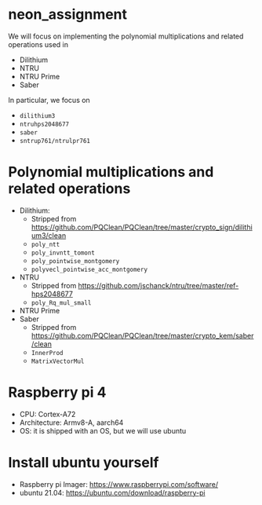 # neon_assignment

We will focus on implementing the polynomial multiplications and related operations
used in
- Dilithium
- NTRU
- NTRU Prime
- Saber

In particular, we focus on
- `dilithium3`
- `ntruhps2048677`
- `saber`
- `sntrup761/ntrulpr761`

# Polynomial multiplications and related operations
- Dilithium:
    - Stripped from https://github.com/PQClean/PQClean/tree/master/crypto_sign/dilithium3/clean
    - `poly_ntt`
    - `poly_invntt_tomont`
    - `poly_pointwise_montgomery`
    - `polyvecl_pointwise_acc_montgomery`
- NTRU
    - Stripped from https://github.com/jschanck/ntru/tree/master/ref-hps2048677
    - `poly_Rq_mul_small`
- NTRU Prime
- Saber
    - Stripped from https://github.com/PQClean/PQClean/tree/master/crypto_kem/saber/clean
    - `InnerProd`
    - `MatrixVectorMul`

# Raspberry pi 4
- CPU: Cortex-A72
- Architecture: Armv8-A, aarch64
- OS: it is shipped with an OS, but we will use ubuntu

# Install ubuntu yourself
- Raspberry pi Imager: https://www.raspberrypi.com/software/
- ubuntu 21.04: https://ubuntu.com/download/raspberry-pi




